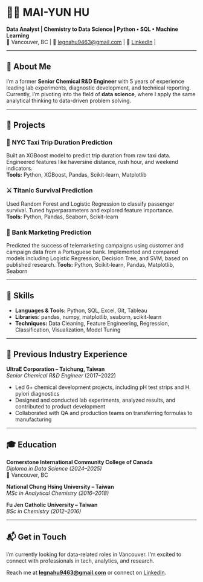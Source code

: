 # 👩‍💻 MAI-YUN HU

**Data Analyst | Chemistry to Data Science | Python • SQL • Machine Learning**  
📍 Vancouver, BC | 📧 legnahu9463@gmail.com | 
💼 [LinkedIn](https://www.linkedin.com/in/mai-yun-hu-3481a5280/) |

---

## 📌 About Me

I’m a former **Senior Chemical R&D Engineer** with 5 years of experience leading lab experiments, diagnostic development, and technical reporting. Currently, I’m pivoting into the field of **data science**, where I apply the same analytical thinking to data-driven problem solving.

---

## 💼 Projects

### 🚕 **NYC Taxi Trip Duration Prediction**  
Built an XGBoost model to predict trip duration from raw taxi data. Engineered features like haversine distance, rush hour, and weekend indicators.  
**Tools:** Python, XGBoost, Pandas, Scikit-learn, Matplotlib

### ⚔️ **Titanic Survival Prediction**  
Used Random Forest and Logistic Regression to classify passenger survival. Tuned hyperparameters and explored feature importance.  
**Tools:** Python, Pandas, Seaborn, Scikit-learn

### 🏦 **Bank Marketing Prediction**
Predicted the success of telemarketing campaigns using customer and campaign data from a Portuguese bank. Implemented and compared models including Logistic Regression, Decision Tree, and SVM, based on published research.
**Tools:** Python, Scikit-learn, Pandas, Matplotlib, Seaborn

---

## 🧠 Skills

- **Languages & Tools:** Python, SQL, Excel, Git, Tableau  
- **Libraries:** pandas, numpy, matplotlib, seaborn, scikit-learn 
- **Techniques:** Data Cleaning, Feature Engineering, Regression, Classification, Visualization, Model Tuning

---

## 🧪 Previous Industry Experience

**UltraE Corporation – Taichung, Taiwan**  
*Senior Chemical R&D Engineer* (2017–2022)  
- Led 6+ chemical development projects, including pH test strips and H. pylori diagnostics  
- Designed and conducted lab experiments, analyzed results, and contributed to product development  
- Collaborated with QA and production teams on transferring formulas to manufacturing

---

## 🎓 Education

**Cornerstone International Community College of Canada**  
*Diploma in Data Science (2024–2025)*  
📍 Vancouver, BC

**National Chung Hsing University – Taiwan**  
*MSc in Analytical Chemistry (2016–2018)*

**Fu Jen Catholic University – Taiwan**  
*BSc in Chemistry (2012–2016)*

---

## 📬 Get in Touch

I’m currently looking for data-related roles in Vancouver. I’m excited to connect with professionals in tech, analytics, and research.

Reach me at **legnahu9463@gmail.com** or connect on [LinkedIn](https://www.linkedin.com/in/mai-yun-hu-3481a5280/).








